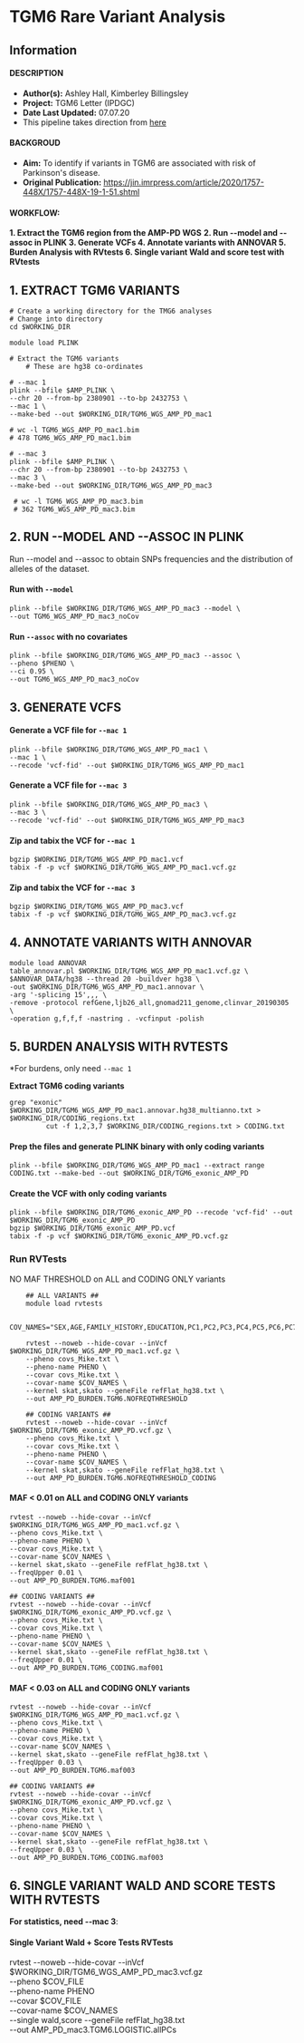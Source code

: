 ﻿# TGM6 Rare Variant Analysis
## Information

#### DESCRIPTION

 - **Author(s):** Ashley Hall, Kimberley Billingsley 
 -  **Project:**  TGM6 Letter (IPDGC)
 - **Date Last Updated:** 07.07.20
 -  This pipeline takes direction from [here](https://github.com/ipdgc/IPDGC-Trainees/blob/master/LIN28A.md)
#### BACKGROUD


-   **Aim:**   To identify if variants in TGM6 are associated with risk of Parkinson's disease. 
-   **Original Publication:**  https://jin.imrpress.com/article/2020/1757-448X/1757-448X-19-1-51.shtml 

#### WORKFLOW:

 **1.  Extract the TGM6 region from the AMP-PD WGS**
 ****2. Run --model and --assoc in PLINK**
3. Generate VCFs
 4. Annotate variants with ANNOVAR
  5. Burden Analysis with RVtests
   6. Single variant Wald and score test with RVtests**

## 1. EXTRACT TGM6 VARIANTS

    # Create a working directory for the TMG6 analyses 
    # Change into directory
    cd $WORKING_DIR
    
    module load PLINK
    
    # Extract the TGM6 variants
    	# These are hg38 co-ordinates 
    	
    # --mac 1
    plink --bfile $AMP_PLINK \
    --chr 20 --from-bp 2380901 --to-bp 2432753 \
    --mac 1 \
    --make-bed --out $WORKING_DIR/TGM6_WGS_AMP_PD_mac1
   
    # wc -l TGM6_WGS_AMP_PD_mac1.bim
	# 478 TGM6_WGS_AMP_PD_mac1.bim
	
    # --mac 3
    plink --bfile $AMP_PLINK \
    --chr 20 --from-bp 2380901 --to-bp 2432753 \
    --mac 3 \
    --make-bed --out $WORKING_DIR/TGM6_WGS_AMP_PD_mac3
    
	 # wc -l TGM6_WGS_AMP_PD_mac3.bim
	 # 362 TGM6_WGS_AMP_PD_mac3.bim

   ## 2. RUN --MODEL AND --ASSOC IN PLINK
  Run  --model and --assoc to obtain SNPs frequencies and the distribution of alleles of the dataset. 
#### Run with  `--model`

    plink --bfile $WORKING_DIR/TGM6_WGS_AMP_PD_mac3 --model \
    --out TGM6_WGS_AMP_PD_mac3_noCov
  #### Run `--assoc` with no covariates

    plink --bfile $WORKING_DIR/TGM6_WGS_AMP_PD_mac3 --assoc \
    --pheno $PHENO \
    --ci 0.95 \
    --out TGM6_WGS_AMP_PD_mac3_noCov
   ## 3. GENERATE VCFS
   #### Generate a VCF file for  `--mac 1`

    plink --bfile $WORKING_DIR/TGM6_WGS_AMP_PD_mac1 \
    --mac 1 \
    --recode 'vcf-fid' --out $WORKING_DIR/TGM6_WGS_AMP_PD_mac1
#### Generate a VCF file for  `--mac 3`

    plink --bfile $WORKING_DIR/TGM6_WGS_AMP_PD_mac3 \
    --mac 3 \
    --recode 'vcf-fid' --out $WORKING_DIR/TGM6_WGS_AMP_PD_mac3
#### Zip and tabix the VCF for  `--mac 1`

    bgzip $WORKING_DIR/TGM6_WGS_AMP_PD_mac1.vcf
    tabix -f -p vcf $WORKING_DIR/TGM6_WGS_AMP_PD_mac1.vcf.gz
#### Zip and tabix the VCF for  `--mac 3`
    bgzip $WORKING_DIR/TGM6_WGS_AMP_PD_mac3.vcf
    tabix -f -p vcf $WORKING_DIR/TGM6_WGS_AMP_PD_mac3.vcf.gz
## 4. ANNOTATE VARIANTS WITH ANNOVAR


  
    module load ANNOVAR
    table_annovar.pl $WORKING_DIR/TGM6_WGS_AMP_PD_mac1.vcf.gz \
    $ANNOVAR_DATA/hg38 --thread 20 -buildver hg38 \
    -out $WORKING_DIR/TGM6_WGS_AMP_PD_mac1.annovar \
    -arg '-splicing 15',,, \
    -remove -protocol refGene,ljb26_all,gnomad211_genome,clinvar_20190305 \
    -operation g,f,f,f -nastring . -vcfinput -polish

## 5. BURDEN ANALYSIS WITH RVTESTS

*For burdens, only need  `--mac 1`

**Extract  TGM6 coding variants** 

    grep "exonic"  $WORKING_DIR/TGM6_WGS_AMP_PD_mac1.annovar.hg38_multianno.txt > $WORKING_DIR/CODING_regions.txt
             cut -f 1,2,3,7 $WORKING_DIR/CODING_regions.txt > CODING.txt
#### Prep the files and generate PLINK binary with only coding variants

    plink --bfile $WORKING_DIR/TGM6_WGS_AMP_PD_mac1 --extract range CODING.txt --make-bed --out $WORKING_DIR/TGM6_exonic_AMP_PD
#### Create the VCF with only coding variants
    plink --bfile $WORKING_DIR/TGM6_exonic_AMP_PD --recode 'vcf-fid' --out $WORKING_DIR/TGM6_exonic_AMP_PD
    bgzip $WORKING_DIR/TGM6_exonic_AMP_PD.vcf
    tabix -f -p vcf $WORKING_DIR/TGM6_exonic_AMP_PD.vcf.gz
### Run RVTests
NO MAF THRESHOLD on ALL and CODING ONLY variants

        ## ALL VARIANTS ##
        module load rvtests
        
        COV_NAMES="SEX,AGE,FAMILY_HISTORY,EDUCATION,PC1,PC2,PC3,PC4,PC5,PC6,PC7,PC8,PC9,PC10,STUDY_BioFIND,STUDY_PDBP,STUDY_PPMI"
        
        rvtest --noweb --hide-covar --inVcf $WORKING_DIR/TGM6_WGS_AMP_PD_mac1.vcf.gz \
        --pheno covs_Mike.txt \
        --pheno-name PHENO \
        --covar covs_Mike.txt \
        --covar-name $COV_NAMES \
        --kernel skat,skato --geneFile refFlat_hg38.txt \
        --out AMP_PD_BURDEN.TGM6.NOFREQTHRESHOLD
        
	    ## CODING VARIANTS ##
	    rvtest --noweb --hide-covar --inVcf $WORKING_DIR/TGM6_exonic_AMP_PD.vcf.gz \
	    --pheno covs_Mike.txt \
	    --covar covs_Mike.txt \
	    --pheno-name PHENO \
	    --covar-name $COV_NAMES \
	    --kernel skat,skato --geneFile refFlat_hg38.txt \
	    --out AMP_PD_BURDEN.TGM6.NOFREQTHRESHOLD_CODING
#### MAF < 0.01 on ALL and CODING ONLY variants

    rvtest --noweb --hide-covar --inVcf $WORKING_DIR/TGM6_WGS_AMP_PD_mac1.vcf.gz \
    --pheno covs_Mike.txt \
    --pheno-name PHENO \
    --covar covs_Mike.txt \
    --covar-name $COV_NAMES \
    --kernel skat,skato --geneFile refFlat_hg38.txt \
    --freqUpper 0.01 \
    --out AMP_PD_BURDEN.TGM6.maf001
    
    ## CODING VARIANTS ##
    rvtest --noweb --hide-covar --inVcf $WORKING_DIR/TGM6_exonic_AMP_PD.vcf.gz \
    --pheno covs_Mike.txt \
    --covar covs_Mike.txt \
    --pheno-name PHENO \
    --covar-name $COV_NAMES \
    --kernel skat,skato --geneFile refFlat_hg38.txt \
    --freqUpper 0.01 \
    --out AMP_PD_BURDEN.TGM6_CODING.maf001
#### MAF < 0.03 on ALL and CODING ONLY variants
    rvtest --noweb --hide-covar --inVcf $WORKING_DIR/TGM6_WGS_AMP_PD_mac1.vcf.gz \
    --pheno covs_Mike.txt \
    --pheno-name PHENO \
    --covar covs_Mike.txt \
    --covar-name $COV_NAMES \
    --kernel skat,skato --geneFile refFlat_hg38.txt \
    --freqUpper 0.03 \
    --out AMP_PD_BURDEN.TGM6.maf003
    
    ## CODING VARIANTS ##
    rvtest --noweb --hide-covar --inVcf $WORKING_DIR/TGM6_exonic_AMP_PD.vcf.gz \
    --pheno covs_Mike.txt \
    --covar covs_Mike.txt \
    --pheno-name PHENO \
    --covar-name $COV_NAMES \
    --kernel skat,skato --geneFile refFlat_hg38.txt \
    --freqUpper 0.03 \
    --out AMP_PD_BURDEN.TGM6_CODING.maf003

## 6. SINGLE VARIANT WALD AND SCORE TESTS WITH RVTESTS
**For statistics, need --mac 3**: 

#### Single Variant Wald + Score Tests RVTests

rvtest --noweb --hide-covar --inVcf $WORKING_DIR/TGM6_WGS_AMP_PD_mac3.vcf.gz \
--pheno $COV_FILE \
--pheno-name PHENO \
--covar $COV_FILE \
--covar-name $COV_NAMES \
--single wald,score --geneFile refFlat_hg38.txt \
--out AMP_PD_mac3.TGM6.LOGISTIC.allPCs
